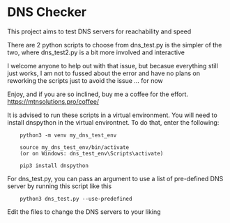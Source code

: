 # DNS Checker

This project aims to test DNS servers for reachability and speed

There are 2 python scripts to choose from
    dns_test.py is the simpler of the two, where dns_test2.py is a bit more involved and interactive

I welcome anyone to help out with that issue, but becasue everything still just works, I am not to fussed about the error and have no plans on reworking the scripts just to avoid the issue ... for now

Enjoy, and if you are so inclined, buy me a coffee for the effort. <https://mtnsolutions.pro/coffee/>

It is advised to run these scripts in a virtual environment. You will need to install dnspython in the virtual environtnet. To do that, enter the following:

        python3 -m venv my_dns_test_env

        source my_dns_test_env/bin/activate
        (or on Windows: dns_test_env\Scripts\activate)

        pip3 install dnspython

For dns_test.py, you can pass an argument to use a list of pre-defined DNS server by running this script like this

        python3 dns_test.py --use-predefined

Edit the files to change the DNS servers to your liking